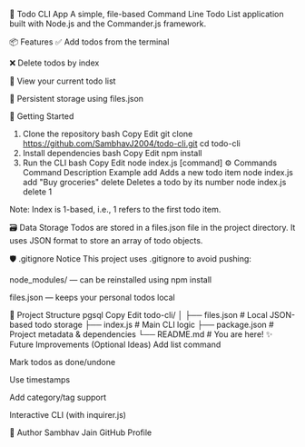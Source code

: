 📝 Todo CLI App
A simple, file-based Command Line Todo List application built with Node.js and the Commander.js framework.

📦 Features
✅ Add todos from the terminal

❌ Delete todos by index

📄 View your current todo list

💾 Persistent storage using files.json

🚀 Getting Started
1. Clone the repository
bash
Copy
Edit
git clone https://github.com/SambhavJ2004/todo-cli.git
cd todo-cli
2. Install dependencies
bash
Copy
Edit
npm install
3. Run the CLI
bash
Copy
Edit
node index.js [command]
⚙️ Commands
Command	Description	Example
add <todo>	Adds a new todo item	node index.js add "Buy groceries"
delete <index>	Deletes a todo by its number	node index.js delete 1

Note: Index is 1-based, i.e., 1 refers to the first todo item.

🗃️ Data Storage
Todos are stored in a files.json file in the project directory. It uses JSON format to store an array of todo objects.

🛡️ .gitignore Notice
This project uses .gitignore to avoid pushing:

node_modules/ — can be reinstalled using npm install

files.json — keeps your personal todos local

📂 Project Structure
pgsql
Copy
Edit
todo-cli/
│
├── files.json          # Local JSON-based todo storage
├── index.js            # Main CLI logic
├── package.json        # Project metadata & dependencies
└── README.md           # You are here!
✨ Future Improvements (Optional Ideas)
 Add list command

 Mark todos as done/undone

 Use timestamps

 Add category/tag support

 Interactive CLI (with inquirer.js)

🙌 Author
Sambhav Jain
GitHub Profile
